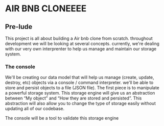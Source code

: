 # AIR BNB CLONEEEE

## Pre-lude

This project is all about building a Air bnb clone from scratch.
throughout development we will be looking at several concepts. currently, we're dealing with our very own interprenter to help us manage and maintain our storage system.

### The console

We'll be creating our data model that will help us manage (create, update, destroy, etc) objects via a console / command interpreter.
we'll be able to store and persist objects to a file (JSON file).
The first piece is to manipulate a powerful storage system. This storage engine will give us an abstraction between “My object” and “How they are stored and persisted”.
This abstraction will also allow you to change the type of storage easily without updating all of our codebase.

The console will be a tool to validate this storage engine
